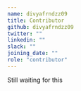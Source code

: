 ```yaml
---
name: divyafrndzz09
title: Contributor
github: divyafrndzz09
twitter: ""
linkedin: ""
slack: ""
joining_date: ""
role: "contributor"
---
```


Still waiting for this
